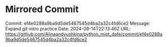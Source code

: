 # Mirrored Commit

Commit: ef4e0288a9ba9d5de5467545d4ba2a32c4fd6ce2
Message: Expand git-intro practice
Date: 2024-08-14T22:13:46Z
URL: https://github.com/Alinaandyushkina/python_mipt_dafe/commit/ef4e0288a9ba9d5de5467545d4ba2a32c4fd6ce2